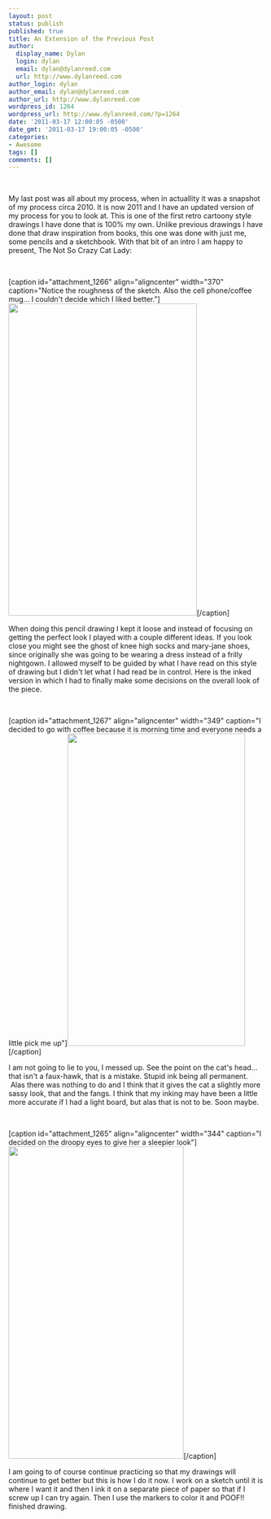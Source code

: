 ```yaml
---
layout: post
status: publish
published: true
title: An Extension of the Previous Post
author:
  display_name: Dylan
  login: dylan
  email: dylan@dylanreed.com
  url: http://www.dylanreed.com
author_login: dylan
author_email: dylan@dylanreed.com
author_url: http://www.dylanreed.com
wordpress_id: 1264
wordpress_url: http://www.dylanreed.com/?p=1264
date: '2011-03-17 12:00:05 -0500'
date_gmt: '2011-03-17 19:00:05 -0500'
categories:
- Awesome
tags: []
comments: []
---
```

<p style="text-align: center;">&nbsp;</p></p>
<p>My last post was all about my process, when in actuallity it was a snapshot of my process circa 2010. It is now 2011 and I have an updated version of my process for you to look at. This is one of the first retro cartoony style drawings I have done that is 100% my own. Unlike previous drawings I have done that draw inspiration from books, this one was done with just me, some pencils and a sketchbook. With that bit of an intro I am happy to present, The Not So Crazy Cat Lady:</p></p>
<p style="text-align: center;">&nbsp;</p></p>
<p>[caption id="attachment_1266" align="aligncenter" width="370" caption="Notice the roughness of the sketch. Also the cell phone/coffee mug... I couldn&#39;t decide which I liked better."]<a href="http://www.dylanreed.com/wp-content/uploads/2011/03/Cat-Lady-2.jpeg"><img class="size-large wp-image-1266 " title="Pencils" src="http://www.dylanreed.com/wp-content/uploads/2011/03/Cat-Lady-2-617x1024.jpg" alt="" width="370" height="614" /></a>[/caption]</p></p>
<p style="text-align: left;">When doing this pencil drawing I kept it loose and instead of focusing on getting the perfect look I played with a couple different ideas. If you look close you might see the ghost of knee high socks and mary-jane shoes, since originally she was going to be wearing a dress instead of a frilly nightgown. I allowed myself to be guided by what I have read on this style of drawing but I didn't let what I had read be in control. Here is the inked version in which I had to finally make some decisions on the overall look of the piece.</p></p>
<p style="text-align: center;">&nbsp;</p></p>
<p>[caption id="attachment_1267" align="aligncenter" width="349" caption="I decided to go with coffee because it is morning time and everyone needs a little pick me up"]<a href="http://www.dylanreed.com/wp-content/uploads/2011/03/Cat-Lady.jpeg"><img class="size-large wp-image-1267 " title="Cat Lady" src="http://www.dylanreed.com/wp-content/uploads/2011/03/Cat-Lady-582x1024.jpg" alt="" width="349" height="614" /></a>[/caption]</p></p>
<p style="text-align: left;">I am not going to lie to you, I messed up. See the point on the cat's head... that isn't a faux-hawk, that is a mistake. Stupid ink being all&nbsp;permanent. &nbsp;Alas there was nothing to do and I think that it gives the cat a slightly more sassy look, that and the fangs. I think that my inking may have been a little more accurate if I had a light board, but alas that is not to be. Soon maybe.</p></p>
<p style="text-align: center;">&nbsp;</p></p>
<p>[caption id="attachment_1265" align="aligncenter" width="344" caption="I decided on the droopy eyes to give her a sleepier look"]<a href="http://www.dylanreed.com/wp-content/uploads/2011/03/Cat-Lady-1.jpeg"><img class="size-large wp-image-1265 " title="Colors" src="http://www.dylanreed.com/wp-content/uploads/2011/03/Cat-Lady-1-573x1024.jpg" alt="" width="344" height="614" /></a>[/caption]</p></p>
<p style="text-align: left;">I am going to of course continue practicing so that my drawings will continue to get better but this is how I do it now. I work on a sketch until it is where I want it and then I ink it on a&nbsp;separate&nbsp;piece of paper so that if I screw up I can try again. Then I use the markers to color it and POOF!! finished drawing.</p></p>

